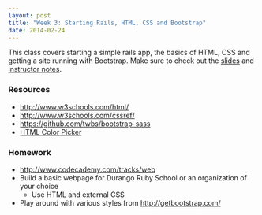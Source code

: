 ```yaml
---
layout: post
title: "Week 3: Starting Rails, HTML, CSS and Bootstrap"
date: 2014-02-24
---
```


This class covers starting a simple rails app, the basics of HTML, CSS and
getting a site running with Bootstrap. Make sure to check out the
[slides][1] and [instructor notes][3].

### Resources
* http://www.w3schools.com/html/
* http://www.w3schools.com/cssref/
* https://github.com/twbs/bootstrap-sass
* [HTML Color Picker][2]

### Homework
* http://www.codecademy.com/tracks/web
* Build a basic webpage for Durango Ruby School or an organization of your choice
  * Use HTML and external CSS
* Play around with various styles from http://getbootstrap.com/


[1]: /slides/week-3.html
[2]: http://www.w3schools.com/tags/ref_colorpicker.asp
[3]: https://github.com/durango-ruby-school/Instructor-Notes/blob/master/Week-03-Beginning-Rails.md
